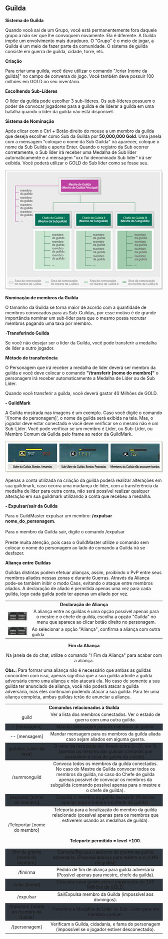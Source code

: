 ## Guilda

<html>
  <head>
    <meta charset="utf-8" />
    <meta name="viewport" content="width=device-width" />
  </head>
  <body>

<p><strong>Sistema de Guilda</strong></p>
<p>
Quando você sai de um Grupo, você está permanentemente fora daquele grupo a não ser que lhe convoquem novamente. Ela é diferente. A Guilda impõe um envolvimento mais duradouro. O "Grupo" é o meio de jogar, a Guilda é um meio de fazer parte da comunidade. O sistema de guilda consiste em guerra de guilda, cidade, torre, etc.
</p>


<p><strong>Criação</strong></p>
<p>
Para criar uma guilda, você deve utilizar o comando "/criar [nome da guilda]" no campo de conversa do jogo. Você também deve possuir 100 milhões em GOLD no seu inventário.
</p>

<p><strong>Escolhendo Sub-Líderes</strong></p>
<p>
O líder da guilda pode escolher 3 sub-líderes. Os sub-líderes possuem o poder de convocar jogadores para a guilda e de liderar a guilda em uma batalha quando o líder da guilda não está disponível.
</p>

<p><strong>Sistema de Nominação</strong></p>
<p>
Após clicar com o Ctrl + Botão direito do mouse a um membro da guilda que deseja escolher como Sub da Guilda por <strong>50,000,000 Gold</strong>.
Uma janela com a mensagem "coloque o nome da Sub Guilda" irá aparecer, coloque o nome da Sub Guilda e aperte Enter.
Quando o registro da Sub ocorrer corretamente, o Sub líder irá receber uma Medalha de Sub líder automaticamente e a mensagem "xxx foi denominado Sub líder" irá ser exibida. Você poderá utilizar o GOLD do Sub líder como se fosse seu.
</p>

<p align="center">
<img src="https://github.com/RonierBastos/Coisas-de-Wyd/blob/master/Guias%20WYD%20BR/Iniciante/Guilda/1-files/wyd_img_sistema_de_nominacao.gif?raw=true" />
</p>

<p><strong>Nominação de membros da Guilda</strong></p>
<p>
O tamanho da Guilda se torna maior de acordo com a quantidade de membros convocados para as Sub-Guildas, por esse motivo é de grande importância nominar um sub-líder para que o mesmo possa recrutar membros pagando uma taxa por membro.
</p>

<p><strong>-Transferindo Guilda</strong></p>
<p>
Se você não desejar ser o líder da Guilda, você pode transferir a medalha de líder a outro jogador.
</p>

<p><strong>Método de transferência</strong></p>
<p>
O Personagem que irá receber a medalha de líder deverá ser membro da guilda e você deve colocar o comando <strong>"/transferir [nome do membro]"</strong> o personagem irá receber automaticamente a Medalha de Líder ou de Sub Líder.

Quando você transferir a guilda, você deverá gastar 40 Milhões de GOLD.
</p>

<p><strong>- GuildMark</strong></p>
<p>
A Guilda mostrada nas imagens é um exemplo. Caso você digite o comando '/[nome do personagem]', o nome da guilda será exibida na tela. Mas, o jogador deve estar conectado e você deve verificar se o mesmo não é um Sub-Líder. Você pode verificar se um membro é Líder, ou Sub-Líder, ou Membro Comum da Guilda pelo frame ao redor da GuildMark.
</p>

<p align="center">
<img src="https://github.com/RonierBastos/Coisas-de-Wyd/blob/master/Guias%20WYD%20BR/Iniciante/Guilda/1-files/wyd_img_guildmark.gif?raw=true" />
</p>
<p>
Apenas a conta utilizada na criação da guilda poderá realizar alterações em sua guildmark, caso ocorra uma mudança de líder, com a transferência da medalha de líder para outra conta, não será possível realizar qualquer alteração em sua guildmark utilizando a conta que recebeu a medalha.
</p>

<p><strong>- Expulsar/sair da Guilda</strong></p>
<p>
Para o GuildMaster expulsar um membro: <strong>/expulsar nome_do_personagem.</strong><br><br>
Para o membro da Guilda sair, digite o comando <sstrong>/expulsar</strong><br><br>
Preste muita atenção, pois caso o GuildMaster utilize o comando sem colocar o nome do personagem ao lado do comando a Guilda irá se desfazer. 
</p>

<p><strong>Aliança entre Guildas</strong></p>
<p>
Guildas distintas podem efetuar alianças, assim, proibindo o PvP entre seus membros aliados nessas zonas e durante Guerras. Através da Aliança pode-se também inibir o modo Caos, evitando o ataque entre membros aliados. A declaração de aliado é permitida apenas uma vez para cada guilda, logo cada guilda pode ter apenas um aliado por vez.
</p>
<p>
<table align="center">
<tr align="center">
<td colspan="2"><strong>Declaração de Aliança</strong></td>		</tr>
<tr align="center">
<td><img src="https://github.com/RonierBastos/Coisas-de-Wyd/blob/master/Guias%20WYD%20BR/Iniciante/Guilda/1-files/wyd_img_declaracao_de_alianca.gif?raw=true" /></td>
<td>A aliança entre as guildas é uma opção possível apenas para o mestre e o chefe de guilda, escolha a opção "Guilda" no menu que aparece ao clicar botão direito no personagem.</td>
</tr>
<tr" align="center">
<td><img src="https://github.com/RonierBastos/Coisas-de-Wyd/blob/master/Guias%20WYD%20BR/Iniciante/Guilda/1-files/wyd_img_fim_alianca.gif?raw=true" /></td>
<td>Ao selecionar a opção "Aliança", confirma a aliança com outra guilda.</td>
</tr >
</table>
</p>
<p align="center"><strong>Fim da Aliança</strong></p>
<p align="center">
Na janela de do chat, utilize o comando "/ Fim da Aliança" para acabar com a aliança.
</p>
<p><strong>Obs.:</strong> Para formar uma aliança não é necessário que ambas as guildas concordem com isso, apenas significa que a sua guilda admite a guilda adversária como uma aliança e não atacará ela. No caso de somente a sua guilda ter anunciado de aliança, você não poderá atacar a guilda adversária, mas eles continuam podendo atacar a sua guilda. Para ter uma aliança completa, ambas guildas terão de anunciar a aliança.
</p>

<p>
<table align="center" border="0" cellpadding="10" cellspacing="10">
<tr align="center">
	<td colspan="2"><strong>Comandos relacionados à Guilda</td>
</tr>
<tr align="center">
	<td>guild</td>
	<td>Ver a lista dos membros conectados. Ver o estado de guerra com uma outra guilda.</td>
</tr>
<tr style="background-color: #30363d" align="center">
	<td>- [mensagem]</td>
	<td>Mandar mensagem para os membros da guilda.</td>
</tr>
<tr align="center">
	<td>-- [mensagem]</td>
	<td>Mandar mensagem para os membros da guilda aliada caso sejam aliados em alguma guerra.</td>
</tr>
<tr style="background-color: #30363d" align="center">
	<td>guildtax [valor da taxa]</td>
	<td>O valor da taxa pode ser fixado entre 0~20, em % (apenas os mestres das guildas campeãs que possuírem a zona de guilda da cidade).</td>
</tr>
<tr align="center">
	<td>/summonguild</td>
	<td>Convoca todos os membros da guilda conectados. No caso do Mestre de Guilda convocar todos os membros da guilda, no caso do Chefe de guilda apenas possível de convocar os membros da subguilda (comando possível apenas para o mestre e o chefe de guilda).</td>
</tr>
<tr style="background-color: #30363d" align="center">
	<td>/expulsar [nome do membro]</td>
	<td>Expulsa o membro da guilda desejado (Possível apenas para o mestre e o chefe da guilda).</td>
</tr>
<tr align="center">
	<td>/Teleportar [nome do membro]</td>
	<td>Teleporta para a localização do membro da guilda relacionado (possível apenas para os membros que estiverem usando as medalhas de guilda).


<br><br><strong>Teleporte permitido = level +100.</strong></td>
</tr>
<tr style="background-color: #30363d" align="center">
	<td>/fim da guerra [nome do membro]</td>
	<td>Cancela/Recusa o anúncio de guerra na guilda adversária. (Possível apenas para mestre e o chefe de guilda)</td>
</tr>
<tr align="center">
	<td>/fimirma</td>
	<td>Pedido de fim de aliança para guilda adversária (Possível apenas para mestre, chefe da guilda).</td>
</tr>
<tr style="background-color: #30363d" align="center">
	<td>/criar [nome]</td>
	<td>Cria uma nova guilda com o pagamento de 100 Milhões de GOLD.</td>
</tr>
<tr align="center">
	<td>/expulsar</td>
	<td>Sai/Expulsa membro da Guilda (impossível aos domingos).</td>
</tr>
<tr style="background-color: #30363d" align="center">
	<td>/transferir [nome do membro da Guilda]</td>
	<td>Transfere a Medalha de Líder ou Sub-Líder para um membro comum.</td>
</tr>
<tr align="center">
	<td>/[personagem]</td>
	<td>Verificam a Guilda, cidadania, e fama do personagem (impossível se o jogador estiver desconectado).</td>
</tr>
</table>
</p>


							
  </body>
</html>